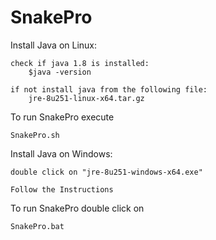 # SnakePro
Install Java on Linux:

	check if java 1.8 is installed:
		$java -version
  
	if not install java from the following file:
		jre-8u251-linux-x64.tar.gz

To run SnakePro execute
	
	SnakePro.sh


Install Java on Windows:

	double click on "jre-8u251-windows-x64.exe"
  
	Follow the Instructions

To run SnakePro double click on

	SnakePro.bat
